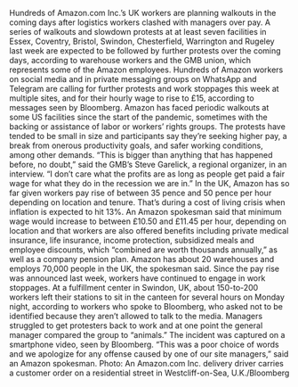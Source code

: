 Hundreds of Amazon.com Inc.’s UK workers are planning walkouts in the coming days after logistics workers clashed with managers over pay.
A series of walkouts and slowdown protests at at least seven facilities in Essex, Coventry, Bristol, Swindon, Chesterfield, Warrington and Rugeley last week are expected to be followed by further protests over the coming days, according to warehouse workers and the GMB union, which represents some of the Amazon employees.
Hundreds of Amazon workers on social media and in private messaging groups on WhatsApp and Telegram are calling for further protests and work stoppages this week at multiple sites, and for their hourly wage to rise to £15, according to messages seen by Bloomberg.
Amazon has faced periodic walkouts at some US facilities since the start of the pandemic, sometimes with the backing or assistance of labor or workers’ rights groups. The protests have tended to be small in size and participants say they’re seeking higher pay, a break from onerous productivity goals, and safer working conditions, among other demands.
“This is bigger than anything that has happened before, no doubt,” said the GMB’s Steve Garelick, a regional organizer, in an interview. “I don’t care what the profits are as long as people get paid a fair wage for what they do in the recession we are in.”
In the UK, Amazon has so far given workers pay rise of between 35 pence and 50 pence per hour depending on location and tenure. That’s during a cost of living crisis when inflation is expected to hit 13%.
An Amazon spokesman said that minimum wage would increase to between £10.50 and £11.45 per hour, depending on location and that workers are also offered benefits including private medical insurance, life insurance, income protection, subsidized meals and employee discounts, which “combined are worth thousands annually,” as well as a company pension plan. Amazon has about 20 warehouses and employs 70,000 people in the UK, the spokesman said.
Since the pay rise was announced last week, workers have continued to engage in work stoppages. At a fulfillment center in Swindon, UK, about 150-to-200 workers left their stations to sit in the canteen for several hours on Monday night, according to workers who spoke to Bloomberg, who asked not to be identified because they aren’t allowed to talk to the media.
Managers struggled to get protesters back to work and at one point the general manager compared the group to “animals.” The incident was captured on a smartphone video, seen by Bloomberg.
“This was a poor choice of words and we apologize for any offense caused by one of our site managers,” said an Amazon spokesman.
Photo: An Amazon.com Inc. delivery driver carries a customer order on a residential street in Westcliff-on-Sea, U.K./Bloomberg